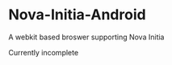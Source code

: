 Nova-Initia-Android
===================

A webkit based broswer supporting Nova Initia

Currently incomplete